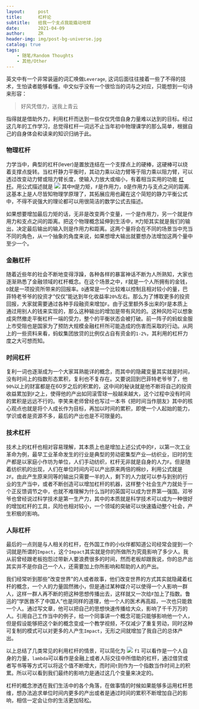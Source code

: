 ```yaml
---
layout:     post
title:      杠杆论
subtitle:   给我一个支点我能撬动地球
date:       2021-04-09
author:     ZR
header-img: img/post-bg-universe.jpg
catalog: true
tags:
    - 随笔/Random Thoughts
    - 其他/Other
---
```



英文中有一个非常装逼的词汇唤做`Leverage`, 这词后面往往接着一些了不得的技术，生怕读者能够看懂。中文似乎没有一个很恰当的词与之对应，只能想到一句诗来形容：

> 好风凭借力，送我上青云

指得就是借助外力，利用杠杆而达到一些仅仅凭借自身力量难以达到的目标。经过这几年的工作学习，总觉得杠杆一词远不止当年初中物理课学的那么简单，根据自己的自身体会和读来的知识归纳于此。

### 物理杠杆

力学当中，典型的杠杆(lever)是置放连结在一个支撑点上的硬棒，这硬棒可以绕着支撑点旋转。当杠杆静力平衡时，其动力乘以动力臂等于阻力乘以阻力臂，可以透过改变动力臂或阻力臂长度，使输入力放大或缩小，有着相当实用的功能 [杠杆](https://zh.wikipedia.org/wiki/%E6%9D%A0%E6%9D%86)。用公式描述就是
<img src="https://render.githubusercontent.com/render/math?math=M = F_1 \times D_1 = F_2 \times D_2">
其中`M`是力矩，`F`是作用力，`D`是作用力与支点之间的距离. 这基本上是人尽皆知物理学原理了，其拓展应用也藏在这个简短的静力平衡公式中，不得不说强大的理论都可以用很简洁的数学公式去描述。

如果想要增加最后力矩的话，无非是改变两个变量，一个是作用力，另一个就是作用力和支点之间的距离。把这个物理概念延伸到生活中，`M`力矩其实就是我们的输出，决定最后输出的输入则是作用力和距离。这两个量将会在不同的场景当中充当不同的角色，从一个抽象的角度来说，如果想增大输出就要想办法增加这两个量中至少一个。

### 金融杠杆

随着近些年的社会不断地变得浮躁，各种各样的暴富神话不断为人所熟知，大家也逐渐熟悉了金融领域的杠杆概念。在这个场景之中，`F`就是一个人所拥有的金钱，`D`就是一项投资所带来的回报率。`D`通常是一个比较难以控制且相对较小的量，巴菲特老爷爷的投资才“仅仅”能达到年化收益率`20%`左右。那么为了博取更多的投资回报，大家就需要通过各种手段融资来增加`F`。由于这里额外多出来的`F`是本质上通过用别人的钱来实现的，那么这种输出的增加是带有风险的。这种风险可以想象成突然撤走平衡杠杆一端的受力，整个的平衡状态会被打破。前一阵子的蚂蚁金服上市受阻也是国家为了预防大规模金融杠杆所可能造成的伤害而采取的行动。从网上的一些资料来看，蚂蚁集团放贷的比例仅占自有资金的`1-2%`，其利用的杠杆力度之大可想而知。

### 时间杠杆

复利一词也逐渐成为一个大家耳熟能详的概念，而其中的隐藏变量其实就是时间，没有时间上的指数形态累积，复利也不复存在。又要说回到巴菲特老爷爷了，他`90%`以上的财富都是在60岁之后的积累的，这中间的秘诀就是他不断将自己的投资收益累加到`F`之上，使得他的产出如同滚雪球一般越来越大，这个过程中没有时间的累积是远远不行的。李笑来老师曾经也写过一本书《把时间当作朋友》其中的核心观点也就是将个人成长作为目标，再加以时间的累积，即使一个人起始的能力，学识或者是资源不多，最后的产出也是不可限量的。

### 技术杠杆

技术上的杠杆也相对容易理解，其本质上也是增加上述公式中的`F`，以第一次工业革命为例，最早工业革命发生的行业是典型的劳动密集型产业—纺织业，旧时的生产都是以家庭小作坊为单位，人们手动纺织，杠杆无非就是自身的人力`F`。但是随着纺织机的出现，人们在单位时间内可以产出原来两倍的棉纱，利用公式就是`2F`。由此产生原来同等的输出只需要一半的人，剩下的人力就可以参与到别的行业的生产当中，或者不断创造可以增加杠杆的机器，这样整个社会生产力就处于一个正反馈调节之中，也就不难理解为什么当时的英国可以成为世界第一强国。邓爷爷也曾经说过科学技术是第一生产力，其中的本质就是科学技术可以成为一种很好的增加杠杆的工具，风险也相对较小，一个领域的突破可以快速撬动整个社会，产生积极的影响。

### 人际杠杆

最后的一点则是与人相关的杠杆，在外国工作的小伙伴都知道公司经常会提到一个词就是所谓的`Impact`，这个`Impact`其实就是你的所做所为究竟影响了多少人。我从前曾经跟老板抱怨过带新人要浪费很多的时间，然而老板却跟我说，你的总产出其实并不是你自己一个人，还需要加上你所影响和帮助的人的产出。

我们经常听到那些"改变世界"的人或者故事，他们改变世界的方式其实就隐藏着杠杆的概念，一个人的力量固然微小，但是通过某种媒介可以使得一个人影响一群人，这样一群人再不断的把这种思想传播出去，这样就又一次给`F`加上了指数。鲁迅的“学医救不了中国人”也是同样的道理，他一个人的医术再高超，一次也只能救一个人。通过写文章，他可以把自己的思想快速传播给大众，影响了千千万万的人。引用自己工作当中的例子，给一个同事讲一个概念可能只能够影响他一个人，但是假设能够把这个新的概念变成一个教学视频，不仅减少了重复劳动，同时这种可复制的模式可以对更多的人产生`Impact`，无形之间就增加了我自己的总体产出。

以上总结了几类常见的利用杠杆的情景，可以简化为 
<img src="https://render.githubusercontent.com/render/math?math=F = (\lambda\times f_1)^t">
`f1` 可以看作是一个人自身的力量，`lambda`可以看作是金融上或者人际交往中所借助的杠杆，通过借贷或者写书等等方式可以将这个值不断增大，而时间`t`则作为一个指数当作时间上的积累。所以可以看到我们最终的影响力是通过这几个变量来决定的。

杠杆的概念渗透在我们生活中的各个角落，在做事情的时候如果能够多运用杠杆思维，想办法追求单位时间内更多的产出或者是通过时间的累积不断增加自己的影响，相信一定会让你的生活更加轻松。